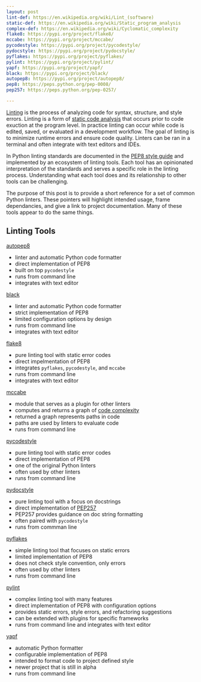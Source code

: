 ```yaml
---
layout: post
lint-def: https://en.wikipedia.org/wiki/Lint_(software) 
static-def: https://en.wikipedia.org/wiki/Static_program_analysis 
complex-def: https://en.wikipedia.org/wiki/Cyclomatic_complexity
flake8: https://pypi.org/project/flake8/
mccabe:	https://pypi.org/project/mccabe/
pycodestyle: https://pypi.org/project/pycodestyle/
pydocstyle: https://pypi.org/project/pydocstyle/ 
pyflakes: https://pypi.org/project/pyflakes/
pylint: https://pypi.org/project/pylint/
yapf: https://pypi.org/project/yapf/
black: https://pypi.org/project/black/
autopep8: https://pypi.org/project/autopep8/ 
pep8: https://peps.python.org/pep-0008/
pep257: https://peps.python.org/pep-0257/

---
```


[Linting]({{page.lint-def}}) is the process of analyzing code for syntax, structure, and style errors. Linting is a form of [static code analysis]({{page.static-def}}) that occurs prior to code exuction at the program level. In practice linting can occur while code is edited, saved, or evaluated in a development workflow. The goal of linting is to minimize runtime errors and ensure code quality. Linters can be ran in a terminal and often integrate with text editors and IDEs.

In Python linting standards are documented in the [PEP8 style guide]({{page.ep8}}) and implemented by an ecosystem of linting tools. Each tool has an opinionated interpretation of the standards and serves a specific role in the linting process. Understanding what each tool does and its relationship to other tools can be challenging.

The purpose of this post is to provide a short reference for a set of common Python linters. These pointers will highlight intended usage, frame dependancies, and give a link to project documentation. Many of these tools appear to do the same things.

## Linting Tools

[autopep8]({{page.autopep8}})

- linter and automatic Python code formatter
- direct implementation of PEP8
- built on top `pycodestyle`
- runs from command line 
- integrates with text editor

[black]({{page.black}})

- linter and automatic Python code formatter
- strict implementation of PEP8
- limited configuration options by design 
- runs from command line
- integrates with text editor

[flake8]({{page.flake8}})

- pure linting tool with static error codes
- direct impelmentation of PEP8
- integrates `pyflakes`, `pycodestyle`, and `mccabe`
- runs from command line
- integrates with text editor

[mccabe]({{page.mccabe}})

- module that serves as a plugin for other linters
- computes and returns a graph of [code complexity]({{page.complex-def}})
- returned a graph represents paths in code
- paths are used by linters to evaluate code
- runs from command line

[pycodestyle]({{page.pycodestyle}})

- pure linting tool with static error codes
- direct implementation of PEP8
- one of the original Python linters
- often used by other linters
- runs from command line

[pydocstyle]({{page.pydocstyle}})

- pure linting tool with a focus on docstrings
- direct implementation of [PEP257]({{page.pep257}})
- PEP257 provides guidance on doc string formatting
- often paired with `pycodestyle`
- runs from commman line

[pyflakes]({{page.pyflakes}})

- simple linting tool that focuses on static errors
- limited implementation of PEP8
- does not check style convention, only errors 
- often used by other linters
- runs from command line

[pylint]({{page.pylint}})

- complex linting tool with many features
- direct implementation of PEP8 with configuration options
- provides static errors, style errors, and refactoring suggestions
- can be extended with plugins for specific frameworks
- runs from command line and integrates with text editor

[yapf]({{page.yapf}})

- automatic Python formatter
- configurable implementation of PEP8
- intended to format code to project defined style
- newer project that is still in alpha
- runs from command line

